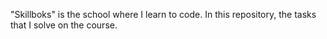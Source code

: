 "Skillboks" is the school where I learn to code. In this repository, the tasks that I solve on the course.
